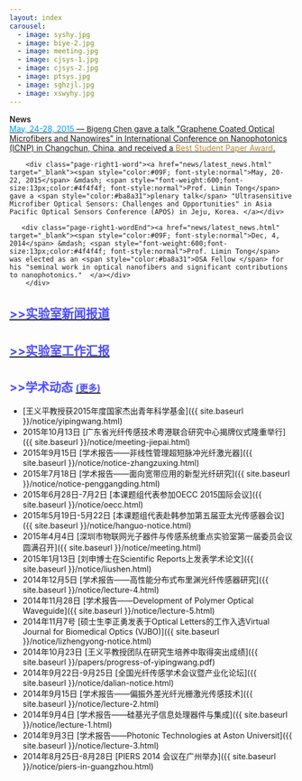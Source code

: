 ```yaml
---
layout: index
carousel:
  - image: syshy.jpg
  - image: biye-2.jpg
  - image: meeting.jpg
  - image: cjsys-1.jpg
  - image: cjsys-2.jpg
  - image: ptsys.jpg
  - image: sghzjl.jpg
  - image: xswyhy.jpg
---
```


<div id="page-right1">
  <div id="page-right-Header1"><span style="font-weight:600;">News</span></div>
    <div class="page-right1-container">
        <div class="page-right1-word"><a href="news/latest_news.html" target="_blank"><span style="color:#09F; font-style:normal">May, 24-28, 2015</span> &mdash; <span style="font-weight:600;font-size:13px;color:#4f4f4f; font-style:normal">Bigeng Chen</span> gave a talk "Graphene Coated Optical Microfibers and Nanowires" in International Conference on Nanophotonics (ICNP) in Changchun, China, and received a <span style="color:#ba8a31">Best Student Paper Award</span>.</a></div>
        
        <div class="page-right1-word"><a href="news/latest_news.html" target="_blank"><span style="color:#09F; font-style:normal">May, 20-22, 2015</span> &mdash; <span style="font-weight:600;font-size:13px;color:#4f4f4f; font-style:normal">Prof. Limin Tong</span> gave a <span style="color:#ba8a31">plenary talk</span> "Ultrasensitive Microfiber Optical Sensors: Challenges and Opportunities" in Asia Pacific Optical Sensors Conference (APOS) in Jeju, Korea. </a></div>
        
       <div class="page-right1-wordEnd"><a href="news/latest_news.html" target="_blank"><span style="color:#09F; font-style:normal">Dec, 4, 2014</span> &mdash; <span style="font-weight:600;font-size:13px;color:#4f4f4f; font-style:normal">Prof. Limin Tong</span> was elected as an <span style="color:#ba8a31">OSA Fellow </span> for his "seminal work in optical nanofibers and significant contributions to nanophotonics."  </a></div>
        </div>

<h2><a href="http://www.s1979.com/dianshi/first/201505/21144461521.shtml"><span style="color: #4D4DFF;font-size: 1.33rem; line-height: 2.3rem;float: center">>>实验室新闻报道</span></a></h2>

<h2><a href="{{ site.baseurl }}/notice/2014-annual-report-out.pdf"><span style="color: #4D4DFF;font-size: 1.33rem; line-height: 2.3rem;float: center">>>实验室工作汇报</span></a></h2>

<h2 style="color: #4D4DFF;">>>学术动态 <a href="{{ site.baseurl }}/more/"><span style="font-size: 1.0rem; color: #4D4DFF;">(更多)</span></a></h2>

+ [王义平教授获2015年度国家杰出青年科学基金]({{ site.baseurl }}/notice/yipingwang.html)
+ 2015年10月13日
  [广东省光纤传感技术粤港联合研究中心揭牌仪式隆重举行]({{ site.baseurl }}/notice/meeting-jiepai.html)
+ 2015年9月15日
  [学术报告——非线性管理超短脉冲光纤激光器]({{ site.baseurl }}/notice/notice-zhangzuxing.html)
+ 2015年7月18日
  [学术报告——面向宽带应用的新型光纤研究]({{ site.baseurl }}/notice/notice-penggangding.html)
+ 2015年6月28日-7月2日
  [本课题组代表参加OECC 2015国际会议]({{ site.baseurl }}/notice/oecc.html)
+ 2015年5月19日-5月22日
  [本课题组代表赴韩参加第五届亚太光传感器会议]({{ site.baseurl }}/notice/hanguo-notice.html)
+ 2015年4月4日
  [深圳市物联网光子器件与传感系统重点实验室第一届委员会议圆满召开]({{ site.baseurl }}/notice/meeting.html)
+ 2015年1月13日
  [刘申博士在Scientific Reports上发表学术论文]({{ site.baseurl }}/notice/liushen.html)
+ 2014年12月5日
  [学术报告——高性能分布式布里渊光纤传感器研究]({{ site.baseurl }}/notice/lecture-4.html)
+ 2014年11月28日
  [学术报告——Development of Polymer Optical Waveguide]({{ site.baseurl }}/notice/lecture-5.html)
+ 2014年11月7号
  [硕士生李正勇发表于Optical Letters的工作入选Virtual Journal for Biomedical Optics (VJBO)]({{ site.baseurl }}/notice/lizhengyong-notice.html)
+ 2014年10月23日
  [王义平教授团队在研究生培养中取得突出成绩]({{ site.baseurl }}/papers/progress-of-yipingwang.pdf)
+ 2014年9月22日-9月25日
  [全国光纤传感学术会议暨产业化论坛]({{ site.baseurl }}/notice/dalian-notice.html)
+ 2014年9月15日
  [学术报告——偏振外差光纤光栅激光传感技术]({{ site.baseurl }}/notice/lecture-2.html)
+ 2014年9月4日
  [学术报告——硅基光子信息处理器件与集成]({{ site.baseurl }}/notice/lecture-1.html)
+ 2014年9月3日
  [学术报告——Photonic Technologies at Aston Universit]({{ site.baseurl }}/notice/lecture-3.html)
+ 2014年8月25日-8月28日
  [PIERS 2014 会议在广州举办]({{ site.baseurl }}/notice/piers-in-guangzhou.html)
